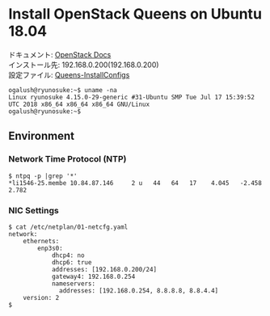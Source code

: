 # Install OpenStack Queens on Ubuntu 18.04
ドキュメント: [OpenStack Docs](https://docs.openstack.org/install-guide/openstack-services.html)  
インストール先: 192.168.0.200(192.168.0.200)  
設定ファイル: [Queens-InstallConfigs](https://github.com/ogalush/Queens-InstallConfigs)
```
ogalush@ryunosuke:~$ uname -na
Linux ryunosuke 4.15.0-29-generic #31-Ubuntu SMP Tue Jul 17 15:39:52 UTC 2018 x86_64 x86_64 x86_64 GNU/Linux
ogalush@ryunosuke:~$
```

## Environment
### Network Time Protocol (NTP)
```
$ ntpq -p |grep '*'
*li1546-25.membe 10.84.87.146     2 u   44   64   17    4.045   -2.458   2.782
```
### NIC Settings
```
$ cat /etc/netplan/01-netcfg.yaml 
network:
    ethernets:
        enp3s0:
            dhcp4: no
            dhcp6: true
            addresses: [192.168.0.200/24]
            gateway4: 192.168.0.254
            nameservers:
              addresses: [192.168.0.254, 8.8.8.8, 8.8.4.4]
    version: 2
$
```
